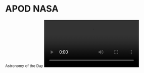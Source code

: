 <h1> APOD NASA </h1>
<small> Astronomy of the Day </small>
<video src="preview.mp4">

<h2> How to run locally? </h2>
``bash
git clone https://github.com/Preshy/apodnassa.git
npm install
ionic serve
``




